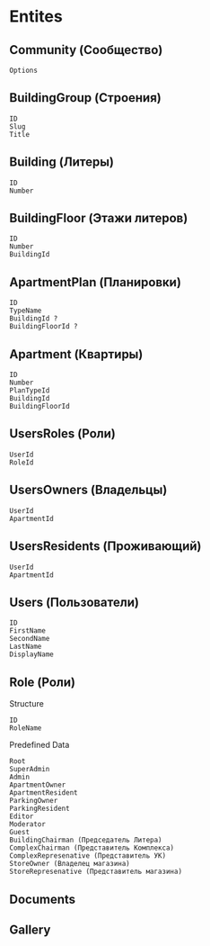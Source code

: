 # Entites

## Community (Сообщество)

```text
Options
```

## BuildingGroup (Строения)

```text
ID
Slug
Title
```

## Building (Литеры)

```text
ID
Number
```

## BuildingFloor (Этажи литеров)

```text
ID
Number
BuildingId
```

## ApartmentPlan (Планировки)

```text
ID
TypeName
BuildingId ?
BuildingFloorId ?
```

## Apartment (Квартиры)

```text
ID
Number
PlanTypeId
BuildingId
BuildingFloorId
```

## UsersRoles (Роли)

```text
UserId
RoleId
```

## UsersOwners (Владельцы)

```text
UserId
ApartmentId
```

## UsersResidents (Проживающий)

```text
UserId
ApartmentId
```

## Users (Пользователи)

```text
ID
FirstName
SecondName
LastName
DisplayName
```

## Role (Роли)

Structure

```text
ID
RoleName
```

Predefined Data

```
Root
SuperAdmin
Admin
ApartmentOwner
ApartmentResident
ParkingOwner
ParkingResident
Editor
Moderator
Guest
BuildingChairman (Председатель Литера)
ComplexChairman (Представитель Комплекса)
ComplexRepresenative (Представитель УК)
StoreOwner (Владелец магазина)
StoreRepresenative (Представитель магазина)
```

## Documents

## Gallery
